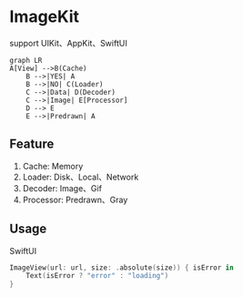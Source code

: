 # ImageKit

support UIKit、AppKit、SwiftUI

```mermaid
graph LR
A[View] -->B(Cache)
    B -->|YES| A
    B -->|NO| C(Loader)
    C -->|Data| D(Decoder)
    C -->|Image| E[Processor]
    D --> E
    E -->|Predrawn| A
```

## Feature
1. Cache: Memory
1. Loader: Disk、Local、Network
1. Decoder: Image、Gif
1. Processor: Predrawn、Gray

## Usage
     
SwiftUI
```swift
ImageView(url: url, size: .absolute(size)) { isError in
    Text(isError ? "error" : "loading")
}
```
